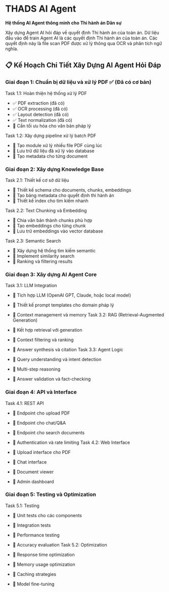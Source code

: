 # THADS AI Agent

**Hệ thống AI Agent thông minh cho Thi hành án Dân sự**

Xây dựng Agent AI hỏi đáp về quyết định Thi hành án của toàn án. Dữ liệu đầu vào để train Agent AI là các quyết định Thi hành án của toàn án.
Các quyết định này là file scan PDF được xử lý thông qua OCR và phân tích ngữ nghĩa.

## 📋 Kế Hoạch Chi Tiết Xây Dựng AI Agent Hỏi Đáp

### Giai đoạn 1: Chuẩn bị dữ liệu và xử lý PDF ✅ (Đã có cơ bản)

Task 1.1: Hoàn thiện hệ thống xử lý PDF

- ✅ PDF extraction (đã có)
- ✅ OCR processing (đã có)
- ✅ Layout detection (đã có)
- ✅ Text normalization (đã có)
- 🔄 Cần tối ưu hóa cho văn bản pháp lý

Task 1.2: Xây dựng pipeline xử lý batch PDF

- 📝 Tạo module xử lý nhiều file PDF cùng lúc
- 📝 Lưu trữ dữ liệu đã xử lý vào database
- 📝 Tạo metadata cho từng document

### Giai đoạn 2: Xây dựng Knowledge Base

Task 2.1: Thiết kế cơ sở dữ liệu

- 📝 Thiết kế schema cho documents, chunks, embeddings
- 📝 Tạo bảng metadata cho quyết định thi hành án
- 📝 Thiết kế index cho tìm kiếm nhanh

Task 2.2: Text Chunking và Embedding

- 📝 Chia văn bản thành chunks phù hợp
- 📝 Tạo embeddings cho từng chunk
- 📝 Lưu trữ embeddings vào vector database

Task 2.3: Semantic Search

- 📝 Xây dựng hệ thống tìm kiếm semantic
- 📝 Implement similarity search
- 📝 Ranking và filtering results

### Giai đoạn 3: Xây dựng AI Agent Core

Task 3.1: LLM Integration

- 📝 Tích hợp LLM (OpenAI GPT, Claude, hoặc local model)
- 📝 Thiết kế prompt templates cho domain pháp lý
- 📝 Context management và memory
  Task 3.2: RAG (Retrieval-Augmented Generation)

- 📝 Kết hợp retrieval với generation
- 📝 Context filtering và ranking
- 📝 Answer synthesis và citation
  Task 3.3: Agent Logic

- 📝 Query understanding và intent detection
- 📝 Multi-step reasoning
- 📝 Answer validation và fact-checking

### Giai đoạn 4: API và Interface

Task 4.1: REST API

- 📝 Endpoint cho upload PDF
- 📝 Endpoint cho chat/Q&A
- 📝 Endpoint cho search documents
- 📝 Authentication và rate limiting
  Task 4.2: Web Interface

- 📝 Upload interface cho PDF
- 📝 Chat interface
- 📝 Document viewer
- 📝 Admin dashboard

### Giai đoạn 5: Testing và Optimization

Task 5.1: Testing

- 📝 Unit tests cho các components
- 📝 Integration tests
- 📝 Performance testing
- 📝 Accuracy evaluation
  Task 5.2: Optimization

- 📝 Response time optimization
- 📝 Memory usage optimization
- 📝 Caching strategies
- 📝 Model fine-tuning
